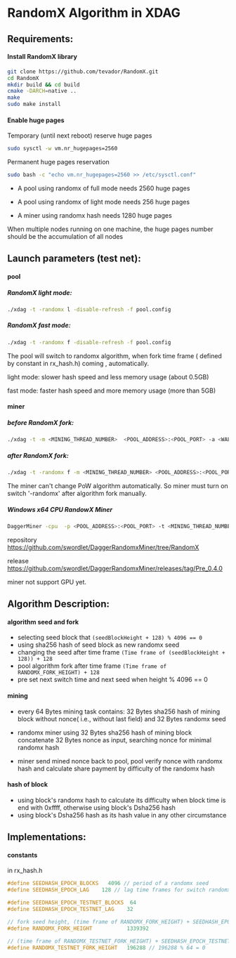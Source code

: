 # RandomX Algorithm in XDAG



## Requirements:

#### Install RandomX library

```bash
git clone https://github.com/tevador/RandomX.git
cd RandomX
mkdir build && cd build
cmake -DARCH=native ..
make
sudo make install
```

#### Enable huge pages

Temporary (until next reboot) reserve huge pages

```bash
sudo sysctl -w vm.nr_hugepages=2560
```

Permanent huge pages reservation

```bash
sudo bash -c "echo vm.nr_hugepages=2560 >> /etc/sysctl.conf"
```

- A pool using randomx of full mode needs 2560 huge pages

- A pool using randomx of light mode needs 256 huge pages

- A miner using randomx hash needs 1280 huge pages

When multiple nodes running on one machine, the huge pages number should be the accumulation of all nodes

## Launch parameters (test net):

#### pool
##### RandomX light mode:
```bash
./xdag -t -randomx l -disable-refresh -f pool.config
```
##### RandomX fast mode:
```bash
./xdag -t -randomx f -disable-refresh -f pool.config
```
The pool will switch to randomx algorithm, when fork time frame ( defined by constant in rx_hash.h) coming , automatically. 

light mode: slower hash speed and less memory usage (about 0.5GB)

fast mode: faster hash speed and more memory usage (more than 5GB)
#### miner

##### before RandomX fork:

```bash
./xdag -t -m <MINING_THREAD_NUMBER>  <POOL_ADDRESS>:<POOL_PORT> -a <WALLET_ADDRESS>
```

##### after RandomX fork:

```bash
./xdag -t -randomx f -m <MINING_THREAD_NUMBER> <POOL_ADDRESS>:<POOL_PORT> -a <WALLET_ADDRESS>
```

The miner can't change PoW algorithm automatically.   So miner must turn on switch '-randomx'  after algorithm fork manually.

##### Windows x64 CPU RandowX Miner 

```bash
DaggerMiner -cpu  -p <POOL_ADDRESS>:<POOL_PORT> -t <MINING_THREAD_NUMBER> -a <WALLET_ADDRESS>
```

repository https://github.com/swordlet/DaggerRandomxMiner/tree/RandomX

release https://github.com/swordlet/DaggerRandomxMiner/releases/tag/Pre_0.4.0

miner not support GPU yet.



## Algorithm Description:

#### algorithm seed and fork 

- selecting seed block that `(seedBlockHeight + 128) % 4096 == 0 `
- using sha256 hash of seed block as new randomx seed
- changing the seed  after time frame   `(Time frame of (seedBlockHeight + 128)) + 128  `
- pool algorithm fork after time frame   `(Time frame of RANDOMX_FORK_HEIGHT) + 128  `
- pre set next switch time and next seed when height % 4096 == 0

#### mining

- every 64 Bytes mining task contains: 32 Bytes sha256 hash of mining block without nonce( i.e., without last field) and 32 Bytes randomx seed 
- randomx miner using  32 Bytes sha256 hash of mining block concatenate 32 Bytes nonce as input, searching nonce for minimal  randomx hash 

- miner send mined nonce back  to pool,  pool verify nonce with randomx hash and calculate share payment by difficulty of the randomx hash

####  hash of block

- using block's randomx hash to calculate its difficulty when block time is end with 0xffff, otherwise using block's Dsha256 hash
- using block's Dsha256 hash  as its hash value in any other circumstance



## Implementations:

#### constants

in rx_hash.h

```c
#define SEEDHASH_EPOCH_BLOCKS   4096 // period of a randomx seed
#define SEEDHASH_EPOCH_LAG    128 // lag time frames for switch randomx seed

#define SEEDHASH_EPOCH_TESTNET_BLOCKS  64
#define SEEDHASH_EPOCH_TESTNET_LAG    32

// fork seed height, (time frame of RANDOMX_FORK_HEIGHT) + SEEDHASH_EPOCH_LAG = fork time frame
#define RANDOMX_FORK_HEIGHT           1339392 

// (time frame of RANDOMX_TESTNET_FORK_HEIGHT) + SEEDHASH_EPOCH_TESTNET_LAG = test net fork time frame
#define RANDOMX_TESTNET_FORK_HEIGHT   196288 // 196288 % 64 = 0
```

